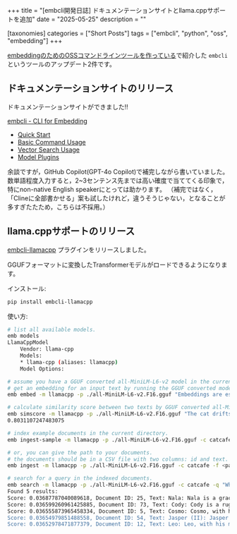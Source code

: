 +++
title = "[embcli開発日誌] ドキュメンテーションサイトとllama.cppサポートを追加"
date = "2025-05-25"
description = ""

[taxonomies]
categories = ["Short Posts"]
tags = ["embcli", "python", "oss", "embedding"]
+++

[embeddingのためのOSSコマンドラインツールを作っている](https://blog.mocobeta.dev/posts/20250518-entry-cli-for-embedding/)で紹介した `embcli` というツールのアップデート2件です。

## ドキュメンテーションサイトのリリース

ドキュメンテーションサイトができました!!

[embcli - CLI for Embedding](https://embcli.mocobeta.dev/)

- [Quick Start](https://embcli.mocobeta.dev/##quick-start)
- [Basic Command Usage](https://embcli.mocobeta.dev/#basic_usage/)
- [Vector Search Usage](https://embcli.mocobeta.dev/#vector_search/)
- [Model Plugins](https://embcli.mocobeta.dev/#model_plugins/)

余談ですが，GitHub Copilot(GPT-4o Copilot)で補完しながら書いていました。
数単語程度入力すると，2~3センテンス先までは高い確度で当ててくる印象で，特にnon-native English speakerにとっては助かります。
（補完ではなく，「Clineに全部書かせる」案も試したけれど，違うそうじゃない，となることが多すぎたたため，こちらは不採用。）

## llama.cppサポートのリリース

[embcli-llamacpp](https://pypi.org/project/embcli-llamacpp/) プラグインをリリースしました。

GGUFフォーマットに変換したTransformerモデルがロードできるようになります。

インストール:

```bash
pip install embcli-llamacpp
```

使い方:

```bash
# list all available models.
emb models
LlamaCppModel
    Vendor: llama-cpp
    Models:
    * llama-cpp (aliases: llamacpp)
    Model Options:

# assume you have a GGUF converted all-MiniLM-L6-v2 model in the current directory.
# get an embedding for an input text by running the GGUF converted model.
emb embed -m llamacpp -p ./all-MiniLM-L6-v2.F16.gguf "Embeddings are essential for semantic search and RAG apps."

# calculate similarity score between two texts by GGUF converted all-MiniLM-L6-v2 model. the default metric is cosine similarity.
emb simscore -m llamacpp -p ./all-MiniLM-L6-v2.F16.gguf "The cat drifts toward sleep." "Sleep dances in the cat's eyes."
0.8031107247483075

# index example documents in the current directory.
emb ingest-sample -m llamacpp -p ./all-MiniLM-L6-v2.F16.gguf -c catcafe --corpus cat-names-en

# or, you can give the path to your documents.
# the documents should be in a CSV file with two columns: id and text. the separator should be comma.
emb ingest -m llamacpp -p ./all-MiniLM-L6-v2.F16.gguf -c catcafe -f <path-to-your-documents>

# search for a query in the indexed documents.
emb search -m llamacpp -p ./all-MiniLM-L6-v2.F16.gguf -c catcafe -q "Who's the naughtiest one?"
Found 5 results:
Score: 0.03687787040089618, Document ID: 25, Text: Nala: Nala is a graceful and queenly cat, often a beautiful cream or light tan color. She moves with quiet dignity and observes her surroundings with intelligent eyes. Nala is affectionate but discerning, choosing her moments for cuddles, and her loyalty to her family is unwavering, a truly regal companion.
Score: 0.036599260961425885, Document ID: 73, Text: Cody: Cody is a ruggedly handsome tabby, adventurous and brave, always ready to explore new territories. He is curious about everything and enjoys interactive play that mimics hunting. Cody is also a loyal companion, offering strong head-butts and rumbling purrs to show his affection and contentment with his family.
Score: 0.036555873965458334, Document ID: 5, Text: Cosmo: Cosmo, with his wide, knowing eyes, seems to ponder the universe's mysteries. He’s an endearingly quirky character, often found investigating unusual objects or engaging in peculiar solo games. Highly intelligent and observant, Cosmo loves exploring new spaces, and his quiet, thoughtful nature makes him a fascinating and unique companion.
Score: 0.03654979851488558, Document ID: 54, Text: Jasper (II): Jasper the Second, distinct from his predecessor, is a playful and highly energetic ginger tom. He loves to chase, tumble, and explore every nook and cranny with boundless enthusiasm. Jasper is also incredibly affectionate, always ready for a cuddle after a vigorous play session, a bundle of orange joy.
Score: 0.03652978471877379, Document ID: 12, Text: Leo: Leo, with his magnificent mane-like ruff, carries himself with regal confidence. He is a natural leader, often surveying his domain from the highest point in the room. Affectionate on his own terms, Leo enjoys a good chin scratch and will reward loyalty with his rumbling purr and majestic presence.
```
